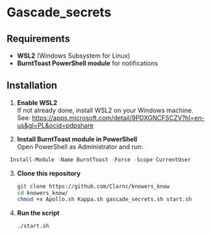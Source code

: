 
# Gascade_secrets

## Requirements

- **WSL2** (Windows Subsystem for Linux)
- **BurntToast PowerShell module** for notifications

## Installation

1. **Enable WSL2**  
   If not already done, install WSL2 on your Windows machine.  
   See: https://apps.microsoft.com/detail/9PDXGNCFSCZV?hl=en-us&gl=PL&ocid=pdpshare

2. **Install BurntToast module in PowerShell**  
   Open PowerShell as Administrator and run:

  ```powershell
   Install-Module -Name BurntToast -Force -Scope CurrentUser
   ```
3. **Clone this repository**
   ```bash
   git clone https://github.com/Clarnc/knowers_know
   cd knowers_know/
   chmod +x Apollo.sh Kappa.sh gascade_secrets.sh start.sh
   ```
4. **Run the script**
   ```bash
   ./start.sh

